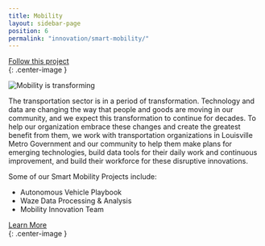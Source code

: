 ```yaml
---
title: Mobility
layout: sidebar-page
position: 6
permalink: "innovation/smart-mobility/"
---
```


<div class="end-xs hidden-xs col-md-4 button-wrap">
<a class="usa-button usa-button-outline link--external" href="https://public.govdelivery.com/accounts/KYLOUISVILLE/subscriber/new?category_id=KYLOUISVILLE_C72" target="_blank">Follow this project</a>
</div>{: .center-image }

![Mobility is transforming](/assets/img/projects/smart-mobility/smart-mobility-1c.gif)

The transportation sector is in a period of transformation. Technology and data are changing the way that people and goods are moving in our community, and we expect this transformation to continue for decades. To help our organization embrace these changes and create the greatest benefit from them, we work with transportation organizations in Louisville Metro Government and our community to help them make plans for emerging technologies, build data tools for their daily work and continuous improvement, and build their workforce for these disruptive innovations.

Some of our Smart Mobility Projects include:
* Autonomous Vehicle Playbook
* Waze Data Processing & Analysis
* Mobility Innovation Team

<div class="end-xs hidden-xs col-md-3 button-wrap">
<a class="usa-button usa-button-outline link--external" href="https://projects.lsvll.io/projects/smart-mobility/" target="_blank">Learn More</a>
</div>{: .center-image }
